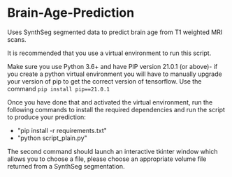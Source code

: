 # Brain-Age-Prediction
Uses SynthSeg segmented data to predict brain age from T1 weighted MRI scans.

It is recommended that you use a virtual environment to run this script.

Make sure you use Python 3.6+ and have PIP version 21.0.1 (or above)- if you create a python virtual environment you will have to manually upgrade your version of pip to get the correct version of tensorflow. Use the command `pip install pip==21.0.1`

Once you have done that and activated the virtual environment, run the following commands to install the required dependencies and run the script to produce your prediction:

- "pip install -r requirements.txt"
- "python script_plain.py"

The second command should launch an interactive tkinter window which allows you to choose a file, please choose an appropriate volume file returned from a SynthSeg segmentation.
